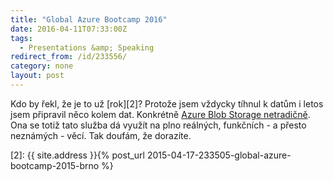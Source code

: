 ```yaml
---
title: "Global Azure Bootcamp 2016"
date: 2016-04-11T07:33:00Z
tags:
  - Presentations &amp; Speaking
redirect_from: /id/233556/
category: none
layout: post
---
```

Kdo by řekl, že je to už [rok][2]? Protože jsem vždycky tíhnul k datům i letos jsem připravil něco kolem dat. Konkrétně [Azure Blob Storage netradičně][1]. Ona se totiž tato služba dá využít na plno reálných, funkčních - a přesto neznámých - věcí. Tak doufám, že dorazíte. 

[1]: http://www.wug.cz/brno/akce/795-Global-Azure-Bootcamp-2016
[2]: {{ site.address }}{% post_url 2015-04-17-233505-global-azure-bootcamp-2015-brno %}
